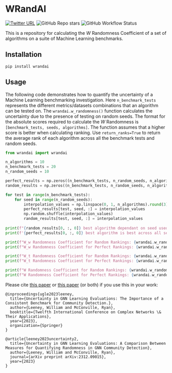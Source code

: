 # WRandAI

[![Twitter URL](https://img.shields.io/twitter/url/https/twitter.com/willleeney.svg?style=social&label=Follow%20%40willleeney)](https://twitter.com/willleeney)
![GitHub Repo stars](https://img.shields.io/github/stars/willleeney/wrandai?style=social)
![GitHub Workflow Status](https://img.shields.io/github/actions/workflow/status/willleeney/wrandai/main-workflow.yaml)


This is a repository for calculating the $W$ Randomness Coefficient of a set of algorithms on a suite of Machine Learning benchmarks. 

## Installation

```
pip install wrandai
```

## Usage

The following code demonstrates how to quantify the uncertainty of a Machine Learning benchmarking investigation. Here `n_benchmark_tests` represents the different metrics/datasets combinations that an algorithm can be tested on. The `wrandai.w_randomness()` function calculates the uncertainty due to the presence of testing on random seeds. The format for the absolute scores required to calculate the $W$ Randomness is `[benchmark_tests, seeds, algorithms]`. The function assumes that a higher score is better when calculating ranking. Use `return_ranks=True` to return the average rank of each algorithm across all the benchmark tests and random seeds. 


```python
from wrandai import wrandai 

n_algorithms = 10
n_benchmark_tests = 20
n_random_seeds = 10

perfect_results = np.zeros((n_benchmark_tests, n_random_seeds, n_algorithms))
random_results = np.zeros((n_benchmark_tests, n_random_seeds, n_algorithms))

for test in range(n_benchmark_tests):
    for seed in range(n_random_seeds):
        interpolation_values = np.linspace(0, 1, n_algorithms).round(3)
        perfect_results[test, seed, :] = interpolation_values
        np.random.shuffle(interpolation_values)
        random_results[test, seed, :] = interpolation_values
    
print(f"{random_results[0, :, 0]} best algorithm dependant on seed used [one test, all seeds, one algorithm]")
print(f'{perfect_results[0, :, 0]} best algorithm is best across all seeds [one test, all seeds, one algorithm]')

print(f"W_w Randomness Coefficient for Random Rankings: {wrandai.w_randomness(random_results, w_method='w_wasserstein')}")
print(f"W_w Randomness Coefficient for Perfect Rankings: {wrandai.w_randomness(perfect_results, w_method='w_wasserstein')}")

print(f"W_t Randomness Coefficient for Random Rankings: {wrandai.w_randomness(random_results, w_method='w_ties')}")
print(f"W_t Randomness Coefficient for Perfect Rankings: {wrandai.w_randomness(perfect_results, w_method='w_ties')}")

print(f"W Randomness Coefficient for Random Rankings: {wrandai.w_randomness(random_results, w_method='w_random_coeff')}")
print(f"W Randomness Coefficient for Perfect Rankings: {wrandai.w_randomness(perfect_results, w_method='w_random_coeff')}")
```

Please cite [this paper](https://arxiv.org/abs/2305.06026) or [this paper](https://arxiv.org/abs/2312.09015) (or both) if you use this in your work:

```
@inproceedings{ugle2023leeney,
  title={Uncertainty in GNN Learning Evaluations: The Importance of a Consistent Benchmark for Community Detection.},
  author={Leeney, William and McConville, Ryan},
  booktitle={Twelfth International Conference on Complex Networks \& Their Applications},
  year={2023},
  organization={Springer}
}

@article{leeney2023uncertainty2,
  title={Uncertainty in GNN Learning Evaluations: A Comparison Between Measures for Quantifying Randomness in GNN Community Detection},
  author={Leeney, William and McConville, Ryan},
  journal={arXiv preprint arXiv:2312.09015},
  year={2023}
}
```